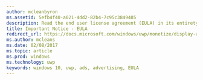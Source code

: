 ```yaml
---
author: mcleanbyron
ms.assetid: 5efb4f40-a021-4dd2-82b4-7c95c3849485
description: Read the end user license agreement (EULA) in its entirety for important information.
title: Important Notice - EULA
redirect_url: https://docs.microsoft.com/windows/uwp/monetize/display-ads-in-your-app
ms.author: mcleans
ms.date: 02/08/2017
ms.topic: article
ms.prod: windows
ms.technology: uwp
keywords: windows 10, uwp, ads, advertising, EULA
---
```



 

 
